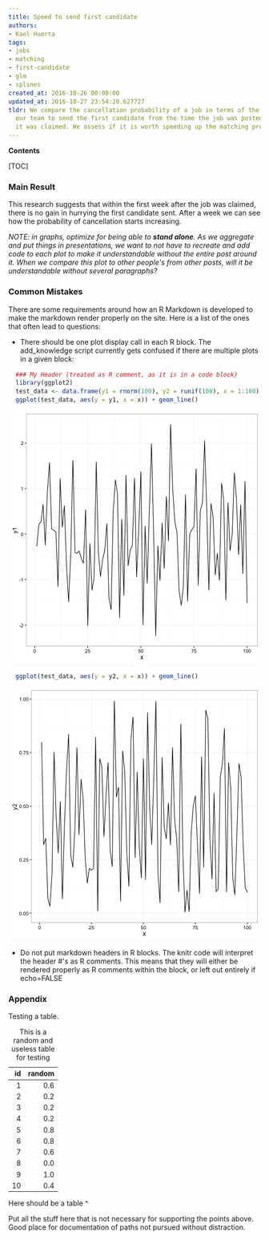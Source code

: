 ```yaml
---
title: Speed to send first candidate
authors:
- Kael Huerta
tags:
- jobs
- matching
- first-candidate
- glm
- splines
created_at: 2016-10-26 00:00:00
updated_at: 2016-10-27 23:54:28.627727
tldr: We compare the cancellation probability of a job in terms of the time it took
  our team to send the first candidate from the time the job was posted and the time
  it was claimed. We assess if it is worth speeding up the matching process.
---
```


**Contents**

[TOC]

### Main Result

This research suggests that within the first week after the job was claimed,
there is no gain in hurrying the first candidate sent. After a week we can see
how the probability of cancellation starts increasing.

<!-- Loading libraries  -->




_NOTE: in graphs, optimize for being able to **stand alone**. As we aggregate and put things in presentations, we want to not have to recreate and add code to each plot to make it understandable without the entire post around it. When we compare this plot to other people's from other posts, will it be understandable without several paragraphs?_


### Common Mistakes

There are some requirements around how an R Markdown is developed to make the markdown render properly on the site. Here is a list of the ones that often lead to questions:

 - There should be one plot display call in each R block. The add_knowledge script currently gets confused if there are multiple plots in a given block:


```r
  ### My Header (treated as R comment, as it is in a code block)
  library(ggplot2)
  test_data <- data.frame(y1 = rnorm(100), y2 = runif(100), x = 1:100)
  ggplot(test_data, aes(y = y1, x = x)) + geom_line()
```

![plot of chunk unnamed-chunk-2](images/unnamed-chunk-2-1.png)

```r
  ggplot(test_data, aes(y = y2, x = x)) + geom_line()
```

![plot of chunk unnamed-chunk-2](images/unnamed-chunk-2-2.png)

 - Do not put markdown headers in R blocks. The knitr code will interpret the header #'s as R comments. This means that they will either be rendered properly as R comments within the block, or left out entirely if echo=FALSE

### Appendix

Testing a table.

<table>
<caption>This is a random and useless table for testing</caption>
 <thead>
  <tr>
   <th style="text-align:right;"> id </th>
   <th style="text-align:right;"> random </th>
  </tr>
 </thead>
<tbody>
  <tr>
   <td style="text-align:right;"> 1 </td>
   <td style="text-align:right;"> 0.6 </td>
  </tr>
  <tr>
   <td style="text-align:right;"> 2 </td>
   <td style="text-align:right;"> 0.2 </td>
  </tr>
  <tr>
   <td style="text-align:right;"> 3 </td>
   <td style="text-align:right;"> 0.2 </td>
  </tr>
  <tr>
   <td style="text-align:right;"> 4 </td>
   <td style="text-align:right;"> 0.2 </td>
  </tr>
  <tr>
   <td style="text-align:right;"> 5 </td>
   <td style="text-align:right;"> 0.8 </td>
  </tr>
  <tr>
   <td style="text-align:right;"> 6 </td>
   <td style="text-align:right;"> 0.8 </td>
  </tr>
  <tr>
   <td style="text-align:right;"> 7 </td>
   <td style="text-align:right;"> 0.6 </td>
  </tr>
  <tr>
   <td style="text-align:right;"> 8 </td>
   <td style="text-align:right;"> 0.0 </td>
  </tr>
  <tr>
   <td style="text-align:right;"> 9 </td>
   <td style="text-align:right;"> 1.0 </td>
  </tr>
  <tr>
   <td style="text-align:right;"> 10 </td>
   <td style="text-align:right;"> 0.4 </td>
  </tr>
</tbody>
</table>

Here should be a table ^

Put all the stuff here that is not necessary for supporting the points above. Good place for documentation of paths not pursued without distraction.
